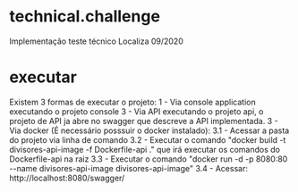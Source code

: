 # technical.challenge

  Implementação teste técnico Localiza 09/2020
  
# executar

  Existem 3 formas de executar o projeto:
  1 - Via console application executando o projeto console
  3 - Via API executando o projeto api, o projeto de API ja abre no swagger que descreve a API implementada.
  3 - Via docker (É necessário posssuir o docker instalado):
	3.1 - Acessar a pasta do projeto via linha de comando
	3.2 - Executar o comando "docker build -t divisores-api-image -f Dockerfile-api ." que irá executar os comandos do Dockerfile-api na raiz
	3.3 - Executar o comando "docker run -d -p 8080:80 --name divisores-api-image divisores-api-image"
	3.4 - Acessar: http://localhost:8080/swagger/ 


  
